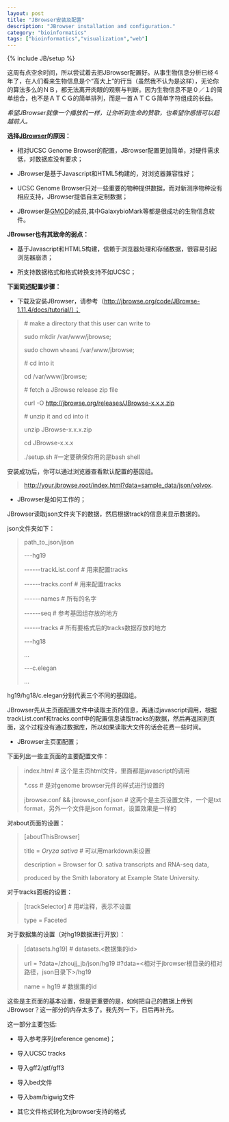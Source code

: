 ```yaml
---
layout: post
title: "JBrowser安装及配置"
description: "JBrowser installation and configuration."
category: "bioinformatics"
tags: ["bioinformatics","visualization","web"]
---
```

{% include JB/setup %}

这周有点空余时间，所以尝试着去把JBrowser配置好。从事生物信息分析已经４年了，在人们看来生物信息是个“高大上”的行当（虽然我不认为是这样），无论你的算法多么的ＮＢ，都无法离开肉眼的观察与判断。因为生物信息不是０／１的简单组合，也不是ＡＴＣＧ的简单排列，而是一首ＡＴＣＧ简单字符组成的长曲。

_希望JBrowser就像一个播放机一样，让你听到生命的赞歌，也希望你感悟可以超越前人。_

**选择[JBrowser](http://jbrowse.org/)的原因：**

+ 相对UCSC Genome Browser的配置，JBrowser配置更加简单，对硬件需求低，对数据库没有要求；

+ JBrowser是基于Javascript和HTML5构建的，对浏览器兼容性好；

+ UCSC Genome Browser只对一些重要的物种提供数据，而对新测序物种没有相应支持，JBrowser提倡自主定制数据；

+ JBrowser是[GMOD](http://gmod.org/wiki/Main_Page)的成员,其中GalaxybioMark等都是很成功的生物信息软件。

**JBrowser也有其致命的弱点：**

+ 基于Javascript和HTML5构建，信赖于浏览器处理和存储数据，很容易引起浏览器崩溃；

+ 所支持数据格式和格式转换支持不如UCSC；


**下面简述配置步骤：**

+ 下载及安装JBrowser，请参考（http://jbrowse.org/code/JBrowse-1.11.4/docs/tutorial/）；

> \# make a directory that this user can write to
> 
> sudo mkdir /var/www/jbrowse;
> 
> sudo chown `whoami` /var/www/jbrowse;
> 
> \# cd into it
> 
> cd /var/www/jbrowse;
> 
> \# fetch a JBrowse release zip file
> 
> curl -O http://jbrowse.org/releases/JBrowse-x.x.x.zip
> 
> \# unzip it and cd into it
> 
> unzip JBrowse-x.x.x.zip
> 
> cd JBrowse-x.x.x
>
> ./setup.sh #一定要确保你用的是bash shell
>

安装成功后，你可以通过浏览器查看默认配置的基因组。

> http://your.jbrowse.root/index.html?data=sample_data/json/volvox.

+ JBrowser是如何工作的；

JBrowser读取json文件夹下的数据，然后根据track的信息来显示数据的。

json文件夹如下：

> path_to_json/json
> 
> ---hg19
> 
> ------trackList.conf  # 用来配置tracks
> 
> ------tracks.conf     # 用来配置tracks
> 
> ------names # 所有的名字
> 
> ------seq  # 参考基因组存放的地方
>
> ------tracks # 所有要格式后的tracks数据存放的地方
>
> ---hg18
> 
> ...
>
> ---c.elegan
>
> ...
>

hg19/hg18/c.elegan分别代表三个不同的基因组。

JBrowser先从主页面配置文件中读取主页的信息，再通过javascript调用，根据trackList.conf和tracks.conf中的配置信息读取tracks的数据，然后再返回到页面，这个过程没有通过数据库，所以如果读取大文件的话会花费一些时间。


+ JBrowser主页面配置；

下面列出一些主页面的主要配置文件：

> index.html # 这个是主页html文件，里面都是javascript的调用
> 
> *.css      # 是对genome browser元件的样式进行设置的
> 
> jbrowse.conf && jbrowse_conf.json # 这两个是主页设置文件，一个是txt format，另外一个文件是json format，设置效果是一样的
> 


对about页面的设置：

> [aboutThisBrowser]
>
> title = <i>Oryza sativa</i> # 可以用markdown来设置
>
> description = Browser for O. sativa transcripts and RNA-seq data,
>
>   produced by the Smith laboratory at Example State University.
>

对于tracks面板的设置：

> [trackSelector] # 用#注释，表示不设置
> 
> type = Faceted
>

对于数据集的设置（对hg19数据进行开放）：

> [datasets.hg19] # datasets.<数据集的id>
> 
> url  = ?data=/zhoujj_jb/json/hg19   #?data=<相对于jbrowser根目录的相对路径，json目录下>/hg19
> 
> name = hg19 # 数据集的id
> 


这些是主页面的基本设置，但是更重要的是，如何把自己的数据上传到JBrowser？这一部分的内存太多了。我先列一下，日后再补充。

这一部分主要包括:

+ 导入参考序列(reference genome)；

+ 导入UCSC tracks

+ 导入gff2/gtf/gff3

+ 导入bed文件

+ 导入bam/bigwig文件

+ 其它文件格式转化为jbrowser支持的格式

